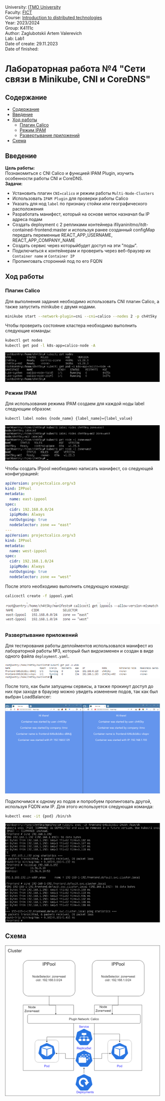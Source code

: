 University: [ITMO University](https://itmo.ru/ru/) \
Faculty: [FICT](https://fict.itmo.ru) \
Course: [Introduction to distributed technologies](https://github.com/itmo-ict-faculty/introduction-to-distributed-technologies) \
Year: 2023/2024 \
Group: K4111с \
Author: Zaglubotskii Artem Valerevich \
Lab: Lab1 \
Date of create: 29.11.2023 \
Date of finished: <none>

# Лабораторная работа №4 "Сети связи в Minikube, CNI и CoreDNS"

## Содержание

- [Содержание](#содержание)
- [Введение](#введение)
- [Ход работы](#ход-работы)
  - [Плагин Calico](#плагин-calico)
  - [Режим IPAM](#режим-ipam)
  - [Развертывание приложений](#развертывание-приложений)
- [Cхема](#схема)

## Введение

**Цель работы:** \
Познакомиться с CNI Calico и функцией IPAM Plugin, изучить особенности работы CNI и CoreDNS. \
**Задачи:**

- Установить плагин `CNI=calico` и режим работы `Multi-Node-Clusters`
- Использовать `IPAM Plugin` для проверки работы Calico
- Указать для нод  `label` по признаку стойки или географического расположения
- Разработать манифест, который на основе меток назначал бы IP адреса подам
- Создать deployment с 2 репликами контейнера ifilyaninitmo/itdt-contained-frontend:master и используя ранее созданный configMap передать переменные REACT_APP_USERNAME, REACT_APP_COMPANY_NAME
- Создать сервис через которыйбудет доступ на эти "поды".
- Подключиться к контейнерам и проверить через веб-браузер их `Container name` и `Container IP`
- Пропинговать сторонний под по его FQDN

## Ход работы

### Плагин Calico



Для выполнения задания необходимо использовать CNI плагин Calico, а также запустить minikube с двумя нодами.

```bash
minikube start --network-plugin=cni --cni=calico --nodes 2 -p ch4t5ky
```

Чтобы проверить состояние кластера необходимо выполнить следующие команды:

```bash
kubectl get nodes
kubectl get pod -l k8s-app=calico-node -A
```

![test-calico](./img/calico_test.png)

### Режим IPAM

Для использования режима IPAM создаем для каждой ноды label следующим образом:

```bash
kubectl label nodes {node_name} {label_name}={label_value}
```

![zone](./img/zone.png)

Чтобы создать IPpool необходимо написать манифест, со следующей конфигурацией:

```yaml
apiVersion: projectcalico.org/v3
kind: IPPool
metadata:
  name: east-ippool
spec:
  cidr: 192.168.0.0/24
  ipipMode: Always
  natOutgoing: true
  nodeSelector: zone == "east"
---
apiVersion: projectcalico.org/v3
kind: IPPool
metadata:
  name: west-ippool
spec:
  cidr: 192.168.1.0/24
  ipipMode: Always
  natOutgoing: true
  nodeSelector: zone == "west"
```

После этого необходимо выполнить следующую команду:

```bash
calicoctl create -f ippool.yaml
```

![calico_zone](./img/calico_zone.png)

### Развертывание приложений

Для тестирования работы деплойментов использовался манифест из лабораторной работы №3, который был видоизменен и создан в виде одного файла `deployment.yaml`.

![pod](./img/pod.png)

После того, как были запущены сервисы, а также прокинут доступ до них при заходе в браузер можно увидеть изменение подов, так как был выбран LoadBalancer:

![frontend](./img/frontend.png)

Подключимся к одному из подов и попробуем пропинговать другой, используя FQDN или IP. Для этого используется следующая команда:

```bash
kubectl exec -it {pod} /bin/sh
```

![ping](./img/ping.png)

## Схема

![scheme](./img/schema.png)